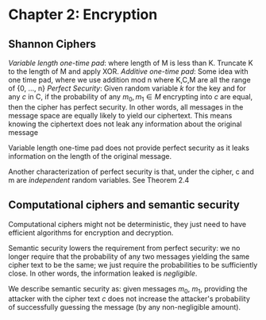# Chapter 2: Encryption

## Shannon Ciphers
*Variable length one-time pad*: where length of M is less than K. Truncate K to the length of M and apply XOR.
*Additive one-time pad*: Some idea with one time pad, where we use addition mod n where K,C,M are all the range of {0, ..., n}
*Perfect Security*: Given random variable $k$ for the key and for any $c$ in C, if the probability of any $m_0, m_1 \in M$ encrypting into $c$ are equal, then the cipher has perfect security. In other words, all messages in the message space are equally likely to yield our ciphertext. This means knowing the ciphertext does not leak any information  about the original message


Variable length one-time pad does not provide perfect security as it leaks information on the length of the original message.

Another characterization of perfect security is that, under the cipher, c and m are *independent* random variables. See Theorem 2.4

## Computational ciphers and semantic security
Computational ciphers might not be deterministic, they just need to have efficient algorithms for encryption and decryption.

Semantic security lowers the requirement from perfect security: we no longer require that the probability of any two messages yielding the same cipher text to be the same; we just require the probabilities to be sufficiently close. In other words, the information leaked is _negligible_.

We describe semantic security as: given messages $m_0$, $m_1$, providing the attacker with the cipher text $c$ does not increase the attacker's probability of successfully guessing the message (by any non-negligible amount).

